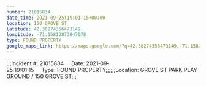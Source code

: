 ```yaml
---
number: 21015834
date_time: 2021-09-25T19:01:15+00:00
location: 150 GROVE ST
latitude: 42.38274356473149
longitude: -71.15813873047078
type: FOUND PROPERTY
google_maps_link: https://maps.google.com/?q=42.38274356473149,-71.15813873047078
---
```


;;;Incident #: 21015834     Date: 2021‐09‐25 19:01:15     Type: FOUND PROPERTY;;;;;;Location: GROVE ST PARK PLAYGROUND / 150 GROVE ST;;;
